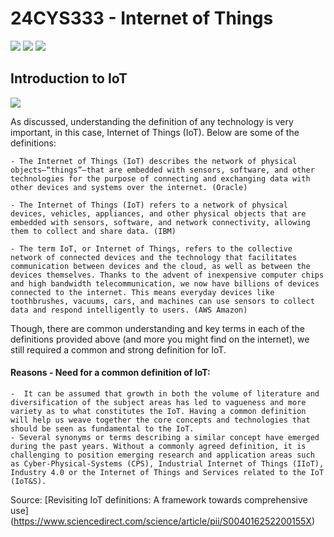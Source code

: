 # 24CYS333 - Internet of Things
![](https://img.shields.io/badge/Batch-22CYS-lightgreen) ![](https://img.shields.io/badge/UG-blue) ![](https://img.shields.io/badge/Subject-IoT-blue)
<br/>

## Introduction to IoT
![](https://img.shields.io/badge/Date-24_December-blue)

As discussed, understanding the definition of any technology is very important, in this case, Internet of Things (IoT). Below are some of the definitions:

	- The Internet of Things (IoT) describes the network of physical objects—“things”—that are embedded with sensors, software, and other technologies for the purpose of connecting and exchanging data with other devices and systems over the internet. (Oracle)

	- The Internet of Things (IoT) refers to a network of physical devices, vehicles, appliances, and other physical objects that are embedded with sensors, software, and network connectivity, allowing them to collect and share data. (IBM)

	- The term IoT, or Internet of Things, refers to the collective network of connected devices and the technology that facilitates communication between devices and the cloud, as well as between the devices themselves. Thanks to the advent of inexpensive computer chips and high bandwidth telecommunication, we now have billions of devices  connected to the internet. This means everyday devices like toothbrushes, vacuums, cars, and machines can use sensors to collect data and respond intelligently to users. (AWS Amazon)
 
Though, there are common understanding and key terms in each of the definitions provided above (and more you might find on the internet), we still required a common and strong definition for IoT. 

#### Reasons -  Need for a common definition of IoT:

	-  It can be assumed that growth in both the volume of literature and diversification of the subject areas has led to vagueness and more variety as to what constitutes the IoT. Having a common definition will help us weave together the core concepts and technologies that should be seen as fundamental to the IoT.
	- Several synonyms or terms describing a similar concept have emerged during the past years. Without a commonly agreed definition, it is challenging to position emerging research and application areas such as Cyber-Physical-Systems (CPS), Industrial Internet of Things (IIoT), Industry 4.0 or the Internet of Things and Services related to the IoT (IoT&S).
	
Source: [Revisiting IoT definitions: A framework towards comprehensive use] 
(https://www.sciencedirect.com/science/article/pii/S004016252200155X)
	
